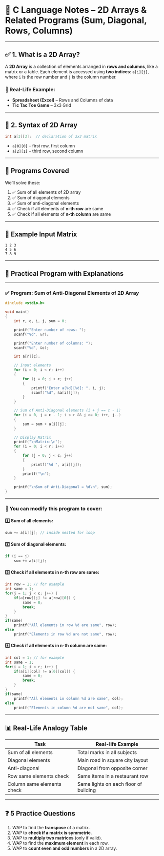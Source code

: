 

# 📘 C Language Notes – 2D Arrays & Related Programs (Sum, Diagonal, Rows, Columns)

---

## ✅ 1. What is a 2D Array?

A **2D Array** is a collection of elements arranged in **rows and columns**, like a matrix or a table.
Each element is accessed using **two indices**: `a[i][j]`, where `i` is the row number and `j` is the column number.

### 🧠 Real-Life Example:

* **Spreadsheet (Excel)** – Rows and Columns of data
* **Tic Tac Toe Game** – 3x3 Grid

---

## 🧱 2. Syntax of 2D Array

```c
int a[3][3];  // declaration of 3x3 matrix
```

* `a[0][0]` – first row, first column
* `a[2][1]` – third row, second column

---

## 🔬 Programs Covered

We’ll solve these:

1. ✅ Sum of all elements of 2D array
2. ✅ Sum of diagonal elements
3. ✅ Sum of anti-diagonal elements
4. ✅ Check if all elements of **n-th row** are same
5. ✅ Check if all elements of **n-th column** are same

---

## 🧪 Example Input Matrix

```
1 2 3
4 5 6
7 8 9
```

---

## 🔢 Practical Program with Explanations

---

### ✅ **Program: Sum of Anti-Diagonal Elements of 2D Array**

```c
#include <stdio.h>

void main()
{
    int r, c, i, j, sum = 0;

    printf("Enter number of rows: ");
    scanf("%d", &r);

    printf("Enter number of columns: ");
    scanf("%d", &c);

    int a[r][c];

    // Input elements
    for (i = 0; i < r; i++)
    {
        for (j = 0; j < c; j++)
        {
            printf("Enter a[%d][%d]: ", i, j);
            scanf("%d", &a[i][j]);
        }
    }

    // Sum of Anti-Diagonal elements (i + j == c - 1)
    for (i = 0, j = c - 1; i < r && j >= 0; i++, j--)
    {
        sum = sum + a[i][j];
    }

    // Display Matrix
    printf("\nMatrix:\n");
    for (i = 0; i < r; i++)
    {
        for (j = 0; j < c; j++)
        {
            printf("%d ", a[i][j]);
        }
        printf("\n");
    }

    printf("\nSum of Anti-Diagonal = %d\n", sum);
}
```

---

### 🔁 You can modify this program to cover:

#### 1️⃣ Sum of all elements:

```c
sum += a[i][j]; // inside nested for loop
```

#### 2️⃣ Sum of diagonal elements:

```c
if (i == j)
    sum += a[i][j];
```

#### 3️⃣ Check if all elements in n-th row are same:

```c
int row = 1; // for example
int same = 1;
for(j = 1; j < c; j++) {
    if(a[row][j] != a[row][0]) {
        same = 0;
        break;
    }
}
if(same)
    printf("All elements in row %d are same", row);
else
    printf("Elements in row %d are not same", row);
```

#### 4️⃣ Check if all elements in n-th column are same:

```c
int col = 1; // for example
int same = 1;
for(i = 1; i < r; i++) {
    if(a[i][col] != a[0][col]) {
        same = 0;
        break;
    }
}
if(same)
    printf("All elements in column %d are same", col);
else
    printf("Elements in column %d are not same", col);
```

---

## 📊 Real-Life Analogy Table

| Task                       | Real-life Example                     |
| -------------------------- | ------------------------------------- |
| Sum of all elements        | Total marks in all subjects           |
| Diagonal elements          | Main road in square city layout       |
| Anti-diagonal              | Diagonal from opposite corner         |
| Row same elements check    | Same items in a restaurant row        |
| Column same elements check | Same lights on each floor of building |

---

## ❓ 5 Practice Questions

1. WAP to find the **transpose** of a matrix.
2. WAP to **check if a matrix is symmetric**.
3. WAP to **multiply two matrices** (only if valid).
4. WAP to find the **maximum element** in each row.
5. WAP to **count even and odd numbers** in a 2D array.
